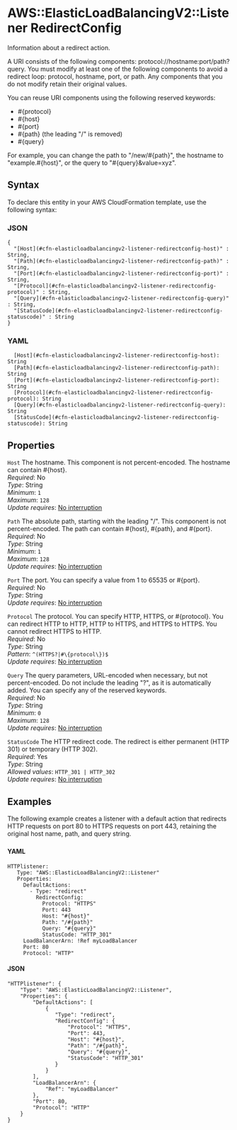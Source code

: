 # AWS::ElasticLoadBalancingV2::Listener RedirectConfig<a name="aws-properties-elasticloadbalancingv2-listener-redirectconfig"></a>

Information about a redirect action\.

A URI consists of the following components: protocol://hostname:port/path?query\. You must modify at least one of the following components to avoid a redirect loop: protocol, hostname, port, or path\. Any components that you do not modify retain their original values\.

You can reuse URI components using the following reserved keywords:

- \#\{protocol\}
- \#\{host\}
- \#\{port\}
- \#\{path\} \(the leading "/" is removed\)
- \#\{query\}

For example, you can change the path to "/new/\#\{path\}", the hostname to "example\.\#\{host\}", or the query to "\#\{query\}&value=xyz"\.

## Syntax<a name="aws-properties-elasticloadbalancingv2-listener-redirectconfig-syntax"></a>

To declare this entity in your AWS CloudFormation template, use the following syntax:

### JSON<a name="aws-properties-elasticloadbalancingv2-listener-redirectconfig-syntax.json"></a>

```
{
  "[Host](#cfn-elasticloadbalancingv2-listener-redirectconfig-host)" : String,
  "[Path](#cfn-elasticloadbalancingv2-listener-redirectconfig-path)" : String,
  "[Port](#cfn-elasticloadbalancingv2-listener-redirectconfig-port)" : String,
  "[Protocol](#cfn-elasticloadbalancingv2-listener-redirectconfig-protocol)" : String,
  "[Query](#cfn-elasticloadbalancingv2-listener-redirectconfig-query)" : String,
  "[StatusCode](#cfn-elasticloadbalancingv2-listener-redirectconfig-statuscode)" : String
}
```

### YAML<a name="aws-properties-elasticloadbalancingv2-listener-redirectconfig-syntax.yaml"></a>

```
  [Host](#cfn-elasticloadbalancingv2-listener-redirectconfig-host): String
  [Path](#cfn-elasticloadbalancingv2-listener-redirectconfig-path): String
  [Port](#cfn-elasticloadbalancingv2-listener-redirectconfig-port): String
  [Protocol](#cfn-elasticloadbalancingv2-listener-redirectconfig-protocol): String
  [Query](#cfn-elasticloadbalancingv2-listener-redirectconfig-query): String
  [StatusCode](#cfn-elasticloadbalancingv2-listener-redirectconfig-statuscode): String
```

## Properties<a name="aws-properties-elasticloadbalancingv2-listener-redirectconfig-properties"></a>

`Host` <a name="cfn-elasticloadbalancingv2-listener-redirectconfig-host"></a>
The hostname\. This component is not percent\-encoded\. The hostname can contain \#\{host\}\.  
_Required_: No  
_Type_: String  
_Minimum_: `1`  
_Maximum_: `128`  
_Update requires_: [No interruption](https://docs.aws.amazon.com/AWSCloudFormation/latest/UserGuide/using-cfn-updating-stacks-update-behaviors.html#update-no-interrupt)

`Path` <a name="cfn-elasticloadbalancingv2-listener-redirectconfig-path"></a>
The absolute path, starting with the leading "/"\. This component is not percent\-encoded\. The path can contain \#\{host\}, \#\{path\}, and \#\{port\}\.  
_Required_: No  
_Type_: String  
_Minimum_: `1`  
_Maximum_: `128`  
_Update requires_: [No interruption](https://docs.aws.amazon.com/AWSCloudFormation/latest/UserGuide/using-cfn-updating-stacks-update-behaviors.html#update-no-interrupt)

`Port` <a name="cfn-elasticloadbalancingv2-listener-redirectconfig-port"></a>
The port\. You can specify a value from 1 to 65535 or \#\{port\}\.  
_Required_: No  
_Type_: String  
_Update requires_: [No interruption](https://docs.aws.amazon.com/AWSCloudFormation/latest/UserGuide/using-cfn-updating-stacks-update-behaviors.html#update-no-interrupt)

`Protocol` <a name="cfn-elasticloadbalancingv2-listener-redirectconfig-protocol"></a>
The protocol\. You can specify HTTP, HTTPS, or \#\{protocol\}\. You can redirect HTTP to HTTP, HTTP to HTTPS, and HTTPS to HTTPS\. You cannot redirect HTTPS to HTTP\.  
_Required_: No  
_Type_: String  
_Pattern_: `^(HTTPS?|#\{protocol\})$`  
_Update requires_: [No interruption](https://docs.aws.amazon.com/AWSCloudFormation/latest/UserGuide/using-cfn-updating-stacks-update-behaviors.html#update-no-interrupt)

`Query` <a name="cfn-elasticloadbalancingv2-listener-redirectconfig-query"></a>
The query parameters, URL\-encoded when necessary, but not percent\-encoded\. Do not include the leading "?", as it is automatically added\. You can specify any of the reserved keywords\.  
_Required_: No  
_Type_: String  
_Minimum_: `0`  
_Maximum_: `128`  
_Update requires_: [No interruption](https://docs.aws.amazon.com/AWSCloudFormation/latest/UserGuide/using-cfn-updating-stacks-update-behaviors.html#update-no-interrupt)

`StatusCode` <a name="cfn-elasticloadbalancingv2-listener-redirectconfig-statuscode"></a>
The HTTP redirect code\. The redirect is either permanent \(HTTP 301\) or temporary \(HTTP 302\)\.  
_Required_: Yes  
_Type_: String  
_Allowed values_: `HTTP_301 | HTTP_302`  
_Update requires_: [No interruption](https://docs.aws.amazon.com/AWSCloudFormation/latest/UserGuide/using-cfn-updating-stacks-update-behaviors.html#update-no-interrupt)

## Examples<a name="aws-properties-elasticloadbalancingv2-listener-redirectconfig--examples"></a>

The following example creates a listener with a default action that redirects HTTP requests on port 80 to HTTPS requests on port 443, retaining the original host name, path, and query string\.

### <a name="aws-properties-elasticloadbalancingv2-listener-redirectconfig--examples--"></a>

#### YAML<a name="aws-properties-elasticloadbalancingv2-listener-redirectconfig--examples----yaml"></a>

```
HTTPlistener:
   Type: "AWS::ElasticLoadBalancingV2::Listener"
   Properties:
     DefaultActions:
       - Type: "redirect"
         RedirectConfig:
           Protocol: "HTTPS"
           Port: 443
           Host: "#{host}"
           Path: "/#{path}"
           Query: "#{query}"
           StatusCode: "HTTP_301"
     LoadBalancerArn: !Ref myLoadBalancer
     Port: 80
     Protocol: "HTTP"
```

#### JSON<a name="aws-properties-elasticloadbalancingv2-listener-redirectconfig--examples----json"></a>

```
"HTTPlistener": {
    "Type": "AWS::ElasticLoadBalancingV2::Listener",
    "Properties": {
        "DefaultActions": [
            {
               "Type": "redirect",
               "RedirectConfig": {
                   "Protocol": "HTTPS",
                   "Port": 443,
                   "Host": "#{host}",
                   "Path": "/#{path}",
                   "Query": "#{query}",
                   "StatusCode": "HTTP_301"
               }
            }
        ],
        "LoadBalancerArn": {
            "Ref": "myLoadBalancer"
        },
        "Port": 80,
        "Protocol": "HTTP"
    }
}
```
